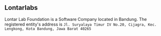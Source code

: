 Lontarlabs
---
Lontar Lab Foundation is a Software Company located in Bandung. The registered entity's address is
`Jl. Suryalaya Timur IV No.20, Cijagra, Kec. Lengkong, Kota Bandung, Jawa Barat 40265`
